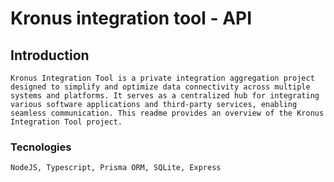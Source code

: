 # Kronus integration tool - API

## Introduction

```
Kronus Integration Tool is a private integration aggregation project designed to simplify and optimize data connectivity across multiple systems and platforms. It serves as a centralized hub for integrating various software applications and third-party services, enabling seamless communication. This readme provides an overview of the Kronus Integration Tool project.
```

### Tecnologies

```
NodeJS, Typescript, Prisma ORM, SQLite, Express
```
